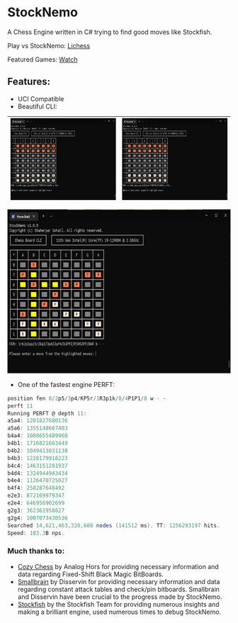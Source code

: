 # StockNemo
A Chess Engine written in C# trying to find good moves like Stockfish.

Play vs StockNemo: [Lichess](https://lichess.org/@/StockNemo)

Featured Games: [Watch](FEATUREDGAMES.md)

## Features:
- UCI Compatible
- Beautiful CLI:

| <img src=".readme/b1.png" alt="Start" width="300" height="185"/> | <img src=".readme/b1.png" alt="Start" width="300" height="185"/> |
|------------------------------------------------------------------|------------------------------------------------------------------|
<img src=".readme/b3.png" alt="Checkmate" width="600" height="370"/>

- One of the fastest engine PERFT:
```csharp
position fen 8/2p5/3p4/KP5r/1R3p1k/8/4P1P1/8 w - -
perft 11
Running PERFT @ depth 11:
a5a4: 1201827680136
a5a6: 1355148667403
b4a4: 1008655489960
b4b1: 1716821663449
b4b2: 1049413031138
b4b3: 1228179918223
b4c4: 1463151281937
b4d4: 1324944943434
b4e4: 1126470725027
b4f4: 258287648492
e2e3: 872169979347
e2e4: 646956902699
g2g3: 362361958827
g2g4: 1007073430536
Searched 14,621,463,320,608 nodes (141512 ms). TT: 1256293197 hits.
Speed: 103.3B nps.
```

### Much thanks to:
- [Cozy Chess](https://github.com/analog-hors/cozy-chess) by Analog Hors for
providing necessary information and data regarding Fixed-Shift Black Magic
BitBoards.
- [Smallbrain](https://github.com/Disservin/Smallbrain) by Disservin for
providing necessary information and data regarding constant attack tables and
check/pin bitboards. Smallbrain and Disservin have been crucial to the
progress made by StockNemo.
- [Stockfish](https://github.com/official-stockfish/Stockfish) by the
Stockfish Team for providing numerous insights and making a brilliant engine,
used numerous times to debug StockNemo.
